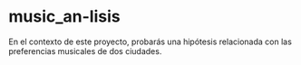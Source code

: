 # music_an-lisis
En el contexto de este proyecto, probarás una hipótesis relacionada con las preferencias musicales de dos ciudades.
